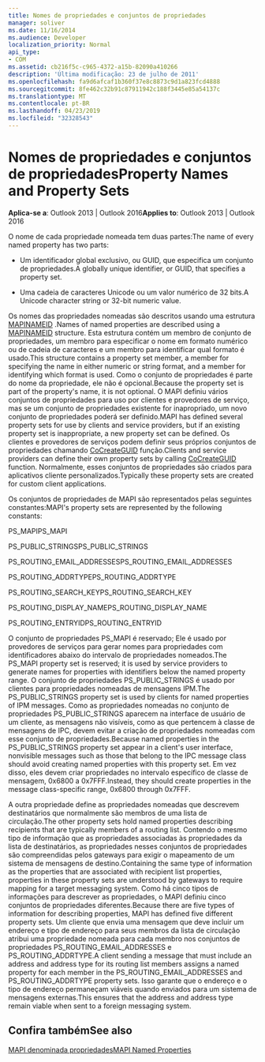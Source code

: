 ```yaml
---
title: Nomes de propriedades e conjuntos de propriedades
manager: soliver
ms.date: 11/16/2014
ms.audience: Developer
localization_priority: Normal
api_type:
- COM
ms.assetid: cb216f5c-c965-4372-a15b-82090a410266
description: 'Última modificação: 23 de julho de 2011'
ms.openlocfilehash: fa9d6afcaf1b360f37e8c8873c9d1a823fcd4888
ms.sourcegitcommit: 8fe462c32b91c87911942c188f3445e85a54137c
ms.translationtype: MT
ms.contentlocale: pt-BR
ms.lasthandoff: 04/23/2019
ms.locfileid: "32328543"
---
```

# <a name="property-names-and-property-sets"></a><span data-ttu-id="3ecb1-103">Nomes de propriedades e conjuntos de propriedades</span><span class="sxs-lookup"><span data-stu-id="3ecb1-103">Property Names and Property Sets</span></span>

  
  
<span data-ttu-id="3ecb1-104">**Aplica-se a**: Outlook 2013 | Outlook 2016</span><span class="sxs-lookup"><span data-stu-id="3ecb1-104">**Applies to**: Outlook 2013 | Outlook 2016</span></span> 
  
<span data-ttu-id="3ecb1-105">O nome de cada propriedade nomeada tem duas partes:</span><span class="sxs-lookup"><span data-stu-id="3ecb1-105">The name of every named property has two parts:</span></span>
  
- <span data-ttu-id="3ecb1-106">Um identificador global exclusivo, ou GUID, que especifica um conjunto de propriedades.</span><span class="sxs-lookup"><span data-stu-id="3ecb1-106">A globally unique identifier, or GUID, that specifies a property set.</span></span>
    
- <span data-ttu-id="3ecb1-107">Uma cadeia de caracteres Unicode ou um valor numérico de 32 bits.</span><span class="sxs-lookup"><span data-stu-id="3ecb1-107">A Unicode character string or 32-bit numeric value.</span></span> 
    
<span data-ttu-id="3ecb1-108">Os nomes das propriedades nomeadas são descritos usando uma estrutura [MAPINAMEID](mapinameid.md) .</span><span class="sxs-lookup"><span data-stu-id="3ecb1-108">Names of named properties are described using a [MAPINAMEID](mapinameid.md) structure.</span></span> <span data-ttu-id="3ecb1-109">Esta estrutura contém um membro de conjunto de propriedades, um membro para especificar o nome em formato numérico ou de cadeia de caracteres e um membro para identificar qual formato é usado.</span><span class="sxs-lookup"><span data-stu-id="3ecb1-109">This structure contains a property set member, a member for specifying the name in either numeric or string format, and a member for identifying which format is used.</span></span> <span data-ttu-id="3ecb1-110">Como o conjunto de propriedades é parte do nome da propriedade, ele não é opcional.</span><span class="sxs-lookup"><span data-stu-id="3ecb1-110">Because the property set is part of the property's name, it is not optional.</span></span> <span data-ttu-id="3ecb1-111">O MAPI definiu vários conjuntos de propriedades para uso por clientes e provedores de serviço, mas se um conjunto de propriedades existente for inapropriado, um novo conjunto de propriedades poderá ser definido.</span><span class="sxs-lookup"><span data-stu-id="3ecb1-111">MAPI has defined several property sets for use by clients and service providers, but if an existing property set is inappropriate, a new property set can be defined.</span></span> <span data-ttu-id="3ecb1-112">Os clientes e provedores de serviços podem definir seus próprios conjuntos de propriedades chamando [CoCreateGUID](https://msdn.microsoft.com/library/ms688568.aspx) função.</span><span class="sxs-lookup"><span data-stu-id="3ecb1-112">Clients and service providers can define their own property sets by calling [CoCreateGUID](https://msdn.microsoft.com/library/ms688568.aspx) function.</span></span> <span data-ttu-id="3ecb1-113">Normalmente, esses conjuntos de propriedades são criados para aplicativos cliente personalizados.</span><span class="sxs-lookup"><span data-stu-id="3ecb1-113">Typically these property sets are created for custom client applications.</span></span> 
  
<span data-ttu-id="3ecb1-114">Os conjuntos de propriedades de MAPI são representados pelas seguintes constantes:</span><span class="sxs-lookup"><span data-stu-id="3ecb1-114">MAPI's property sets are represented by the following constants:</span></span>
  
<span data-ttu-id="3ecb1-115">PS_MAPI</span><span class="sxs-lookup"><span data-stu-id="3ecb1-115">PS_MAPI</span></span>
  
<span data-ttu-id="3ecb1-116">PS_PUBLIC_STRINGS</span><span class="sxs-lookup"><span data-stu-id="3ecb1-116">PS_PUBLIC_STRINGS</span></span>
  
<span data-ttu-id="3ecb1-117">PS_ROUTING_EMAIL_ADDRESSES</span><span class="sxs-lookup"><span data-stu-id="3ecb1-117">PS_ROUTING_EMAIL_ADDRESSES</span></span>
  
<span data-ttu-id="3ecb1-118">PS_ROUTING_ADDRTYPE</span><span class="sxs-lookup"><span data-stu-id="3ecb1-118">PS_ROUTING_ADDRTYPE</span></span>
  
<span data-ttu-id="3ecb1-119">PS_ROUTING_SEARCH_KEY</span><span class="sxs-lookup"><span data-stu-id="3ecb1-119">PS_ROUTING_SEARCH_KEY</span></span>
  
<span data-ttu-id="3ecb1-120">PS_ROUTING_DISPLAY_NAME</span><span class="sxs-lookup"><span data-stu-id="3ecb1-120">PS_ROUTING_DISPLAY_NAME</span></span>
  
<span data-ttu-id="3ecb1-121">PS_ROUTING_ENTRYID</span><span class="sxs-lookup"><span data-stu-id="3ecb1-121">PS_ROUTING_ENTRYID</span></span>
  
<span data-ttu-id="3ecb1-122">O conjunto de propriedades PS_MAPI é reservado; Ele é usado por provedores de serviços para gerar nomes para propriedades com identificadores abaixo do intervalo de propriedades nomeados.</span><span class="sxs-lookup"><span data-stu-id="3ecb1-122">The PS_MAPI property set is reserved; it is used by service providers to generate names for properties with identifiers below the named property range.</span></span> <span data-ttu-id="3ecb1-123">O conjunto de propriedades PS_PUBLIC_STRINGS é usado por clientes para propriedades nomeadas de mensagens IPM.</span><span class="sxs-lookup"><span data-stu-id="3ecb1-123">The PS_PUBLIC_STRINGS property set is used by clients for named properties of IPM messages.</span></span> <span data-ttu-id="3ecb1-124">Como as propriedades nomeadas no conjunto de propriedades PS_PUBLIC_STRINGS aparecem na interface de usuário de um cliente, as mensagens não visíveis, como as que pertencem à classe de mensagens de IPC, devem evitar a criação de propriedades nomeadas com esse conjunto de propriedades.</span><span class="sxs-lookup"><span data-stu-id="3ecb1-124">Because named properties in the PS_PUBLIC_STRINGS property set appear in a client's user interface, nonvisible messages such as those that belong to the IPC message class should avoid creating named properties with this property set.</span></span> <span data-ttu-id="3ecb1-125">Em vez disso, eles devem criar propriedades no intervalo específico de classe de mensagem, 0x6800 a 0x7FFF.</span><span class="sxs-lookup"><span data-stu-id="3ecb1-125">Instead, they should create properties in the message class-specific range, 0x6800 through 0x7FFF.</span></span>
  
<span data-ttu-id="3ecb1-126">A outra propriedade define as propriedades nomeadas que descrevem destinatários que normalmente são membros de uma lista de circulação.</span><span class="sxs-lookup"><span data-stu-id="3ecb1-126">The other property sets hold named properties describing recipients that are typically members of a routing list.</span></span> <span data-ttu-id="3ecb1-127">Contendo o mesmo tipo de informação que as propriedades associadas às propriedades da lista de destinatários, as propriedades nesses conjuntos de propriedades são compreendidas pelos gateways para exigir o mapeamento de um sistema de mensagens de destino.</span><span class="sxs-lookup"><span data-stu-id="3ecb1-127">Containing the same type of information as the properties that are associated with recipient list properties, properties in these property sets are understood by gateways to require mapping for a target messaging system.</span></span> <span data-ttu-id="3ecb1-128">Como há cinco tipos de informações para descrever as propriedades, o MAPI definiu cinco conjuntos de propriedades diferentes.</span><span class="sxs-lookup"><span data-stu-id="3ecb1-128">Because there are five types of information for describing properties, MAPI has defined five different property sets.</span></span> <span data-ttu-id="3ecb1-129">Um cliente que envia uma mensagem que deve incluir um endereço e tipo de endereço para seus membros da lista de circulação atribui uma propriedade nomeada para cada membro nos conjuntos de propriedades PS_ROUTING_EMAIL_ADDRESSES e PS_ROUTING_ADDRTYPE.</span><span class="sxs-lookup"><span data-stu-id="3ecb1-129">A client sending a message that must include an address and address type for its routing list members assigns a named property for each member in the PS_ROUTING_EMAIL_ADDRESSES and PS_ROUTING_ADDRTYPE property sets.</span></span> <span data-ttu-id="3ecb1-130">Isso garante que o endereço e o tipo de endereço permaneçam viáveis quando enviados para um sistema de mensagens externas.</span><span class="sxs-lookup"><span data-stu-id="3ecb1-130">This ensures that the address and address type remain viable when sent to a foreign messaging system.</span></span>
  
## <a name="see-also"></a><span data-ttu-id="3ecb1-131">Confira também</span><span class="sxs-lookup"><span data-stu-id="3ecb1-131">See also</span></span>



[<span data-ttu-id="3ecb1-132">MAPI denominada propriedades</span><span class="sxs-lookup"><span data-stu-id="3ecb1-132">MAPI Named Properties</span></span>](mapi-named-properties.md)


